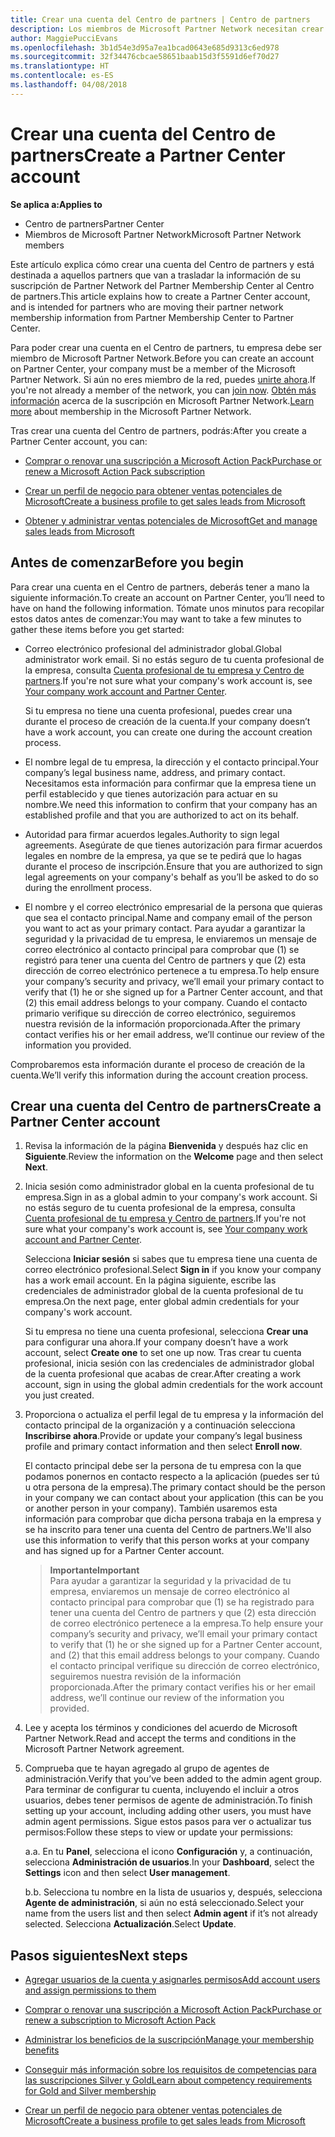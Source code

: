 ```yaml
---
title: Crear una cuenta del Centro de partners | Centro de partners
description: Los miembros de Microsoft Partner Network necesitan crear cuentas del Centro de partners para administrar sus ventajas y competencias de la red y crear un perfil de negocio.
author: MaggiePucciEvans
ms.openlocfilehash: 3b1d54e3d95a7ea1bcad0643e685d9313c6ed978
ms.sourcegitcommit: 32f34476cbcae58651baab15d3f5591d6ef70d27
ms.translationtype: HT
ms.contentlocale: es-ES
ms.lasthandoff: 04/08/2018
---
```

# <a name="create-a-partner-center-account"></a><span data-ttu-id="cc2ec-103">Crear una cuenta del Centro de partners</span><span class="sxs-lookup"><span data-stu-id="cc2ec-103">Create a Partner Center account</span></span>

**<span data-ttu-id="cc2ec-104">Se aplica a:</span><span class="sxs-lookup"><span data-stu-id="cc2ec-104">Applies to</span></span>**

-   <span data-ttu-id="cc2ec-105">Centro de partners</span><span class="sxs-lookup"><span data-stu-id="cc2ec-105">Partner Center</span></span>
-   <span data-ttu-id="cc2ec-106">Miembros de Microsoft Partner Network</span><span class="sxs-lookup"><span data-stu-id="cc2ec-106">Microsoft Partner Network members</span></span>


<span data-ttu-id="cc2ec-107">Este artículo explica cómo crear una cuenta del Centro de partners y está destinada a aquellos partners que van a trasladar la información de su suscripción de Partner Network del Partner Membership Center al Centro de partners.</span><span class="sxs-lookup"><span data-stu-id="cc2ec-107">This article explains how to create a Partner Center account, and is intended for partners who are moving their partner network membership information from Partner Membership Center to Partner Center.</span></span> 

<span data-ttu-id="cc2ec-108">Para poder crear una cuenta en el Centro de partners, tu empresa debe ser miembro de Microsoft Partner Network.</span><span class="sxs-lookup"><span data-stu-id="cc2ec-108">Before you can create an account on Partner Center, your company must be a member of the Microsoft Partner Network.</span></span> <span data-ttu-id="cc2ec-109">Si aún no eres miembro de la red, puedes [unirte ahora](https://partners.microsoft.com/PartnerProgram/simplifiedenrollment.aspx).</span><span class="sxs-lookup"><span data-stu-id="cc2ec-109">If you're not already a member of the network, you can [join now](https://partners.microsoft.com/PartnerProgram/simplifiedenrollment.aspx).</span></span>  <span data-ttu-id="cc2ec-110">[Obtén más información](https://partner.microsoft.com/membership) acerca de la suscripción en Microsoft Partner Network.</span><span class="sxs-lookup"><span data-stu-id="cc2ec-110">[Learn more](https://partner.microsoft.com/membership) about membership in the Microsoft Partner Network.</span></span>  

<span data-ttu-id="cc2ec-111">Tras crear una cuenta del Centro de partners, podrás:</span><span class="sxs-lookup"><span data-stu-id="cc2ec-111">After you create a Partner Center account, you can:</span></span>

-   [<span data-ttu-id="cc2ec-112">Comprar o renovar una suscripción a Microsoft Action Pack</span><span class="sxs-lookup"><span data-stu-id="cc2ec-112">Purchase or renew a Microsoft Action Pack subscription</span></span>](mpn-get-action-pack.md)

-   [<span data-ttu-id="cc2ec-113">Crear un perfil de negocio para obtener ventas potenciales de Microsoft</span><span class="sxs-lookup"><span data-stu-id="cc2ec-113">Create a business profile to get sales leads from Microsoft</span></span>](create-a-marketing-profile.md)

-   [<span data-ttu-id="cc2ec-114">Obtener y administrar ventas potenciales de Microsoft</span><span class="sxs-lookup"><span data-stu-id="cc2ec-114">Get and manage sales leads from Microsoft</span></span>](responding-to-referrals.md)

## <a name="before-you-begin"></a><span data-ttu-id="cc2ec-115">Antes de comenzar</span><span class="sxs-lookup"><span data-stu-id="cc2ec-115">Before you begin</span></span>

<span data-ttu-id="cc2ec-116">Para crear una cuenta en el Centro de partners, deberás tener a mano la siguiente información.</span><span class="sxs-lookup"><span data-stu-id="cc2ec-116">To create an account on Partner Center, you’ll need to have on hand the following information.</span></span> <span data-ttu-id="cc2ec-117">Tómate unos minutos para recopilar estos datos antes de comenzar:</span><span class="sxs-lookup"><span data-stu-id="cc2ec-117">You may want to take a few minutes to gather these items before you get started:</span></span>

-   <span data-ttu-id="cc2ec-118">Correo electrónico profesional del administrador global.</span><span class="sxs-lookup"><span data-stu-id="cc2ec-118">Global administrator work email.</span></span> <span data-ttu-id="cc2ec-119">Si no estás seguro de tu cuenta profesional de la empresa, consulta [Cuenta profesional de tu empresa y Centro de partners](azure-active-directory-tenants-and-partner-center.md).</span><span class="sxs-lookup"><span data-stu-id="cc2ec-119">If you're not sure what your company's work account is, see [Your company work account and Partner Center](azure-active-directory-tenants-and-partner-center.md).</span></span>

    <span data-ttu-id="cc2ec-120">Si tu empresa no tiene una cuenta profesional, puedes crear una durante el proceso de creación de la cuenta.</span><span class="sxs-lookup"><span data-stu-id="cc2ec-120">If your company doesn’t have a work account, you can create one during the account creation process.</span></span> 

-   <span data-ttu-id="cc2ec-121">El nombre legal de tu empresa, la dirección y el contacto principal.</span><span class="sxs-lookup"><span data-stu-id="cc2ec-121">Your company’s legal business name, address, and primary contact.</span></span> <span data-ttu-id="cc2ec-122">Necesitamos esta información para confirmar que la empresa tiene un perfil establecido y que tienes autorización para actuar en su nombre.</span><span class="sxs-lookup"><span data-stu-id="cc2ec-122">We need this information to confirm that your company has an established profile and that you are authorized to act on its behalf.</span></span> 

-   <span data-ttu-id="cc2ec-123">Autoridad para firmar acuerdos legales.</span><span class="sxs-lookup"><span data-stu-id="cc2ec-123">Authority to sign legal agreements.</span></span> <span data-ttu-id="cc2ec-124">Asegúrate de que tienes autorización para firmar acuerdos legales en nombre de la empresa, ya que se te pedirá que lo hagas durante el proceso de inscripción.</span><span class="sxs-lookup"><span data-stu-id="cc2ec-124">Ensure that you are authorized to sign legal agreements on your company's behalf as you’ll be asked to do so during the enrollment process.</span></span>

-   <span data-ttu-id="cc2ec-125">El nombre y el correo electrónico empresarial de la persona que quieras que sea el contacto principal.</span><span class="sxs-lookup"><span data-stu-id="cc2ec-125">Name and company email of the person you want to act as your primary contact.</span></span> <span data-ttu-id="cc2ec-126">Para ayudar a garantizar la seguridad y la privacidad de tu empresa, le enviaremos un mensaje de correo electrónico al contacto principal para comprobar que (1) se registró para tener una cuenta del Centro de partners y que (2) esta dirección de correo electrónico pertenece a tu empresa.</span><span class="sxs-lookup"><span data-stu-id="cc2ec-126">To help ensure your company’s security and privacy, we’ll email your primary contact to verify that (1) he or she signed up for a Partner Center account, and that (2) this email address belongs to your company.</span></span> <span data-ttu-id="cc2ec-127">Cuando el contacto primario verifique su dirección de correo electrónico, seguiremos nuestra revisión de la información proporcionada.</span><span class="sxs-lookup"><span data-stu-id="cc2ec-127">After the primary contact verifies his or her email address, we’ll continue our review of the information you provided.</span></span>

<span data-ttu-id="cc2ec-128">Comprobaremos esta información durante el proceso de creación de la cuenta.</span><span class="sxs-lookup"><span data-stu-id="cc2ec-128">We’ll verify this information during the account creation process.</span></span> 
 
## <a name="create-a-partner-center-account"></a><span data-ttu-id="cc2ec-129">Crear una cuenta del Centro de partners</span><span class="sxs-lookup"><span data-stu-id="cc2ec-129">Create a Partner Center account</span></span>

1.  <span data-ttu-id="cc2ec-130">Revisa la información de la página **Bienvenida** y después haz clic en **Siguiente**.</span><span class="sxs-lookup"><span data-stu-id="cc2ec-130">Review the information on the **Welcome** page and then select **Next**.</span></span>

2.  <span data-ttu-id="cc2ec-131">Inicia sesión como administrador global en la cuenta profesional de tu empresa.</span><span class="sxs-lookup"><span data-stu-id="cc2ec-131">Sign in as a global admin to your company's work account.</span></span> <span data-ttu-id="cc2ec-132">Si no estás seguro de tu cuenta profesional de la empresa, consulta [Cuenta profesional de tu empresa y Centro de partners](azure-active-directory-tenants-and-partner-center.md).</span><span class="sxs-lookup"><span data-stu-id="cc2ec-132">If you're not sure what your company's work account is, see [Your company work account and Partner Center](azure-active-directory-tenants-and-partner-center.md).</span></span>

    <span data-ttu-id="cc2ec-133">Selecciona **Iniciar sesión** si sabes que tu empresa tiene una cuenta de correo electrónico profesional.</span><span class="sxs-lookup"><span data-stu-id="cc2ec-133">Select **Sign in** if you know your company has a work email account.</span></span> <span data-ttu-id="cc2ec-134">En la página siguiente, escribe las credenciales de administrador global de la cuenta profesional de tu empresa.</span><span class="sxs-lookup"><span data-stu-id="cc2ec-134">On the next page, enter global admin credentials for your company's work account.</span></span> 

    <span data-ttu-id="cc2ec-135">Si tu empresa no tiene una cuenta profesional, selecciona **Crear una** para configurar una ahora.</span><span class="sxs-lookup"><span data-stu-id="cc2ec-135">If your company doesn’t have a work account, select **Create one** to set one up now.</span></span> <span data-ttu-id="cc2ec-136">Tras crear tu cuenta profesional, inicia sesión con las credenciales de administrador global de la cuenta profesional que acabas de crear.</span><span class="sxs-lookup"><span data-stu-id="cc2ec-136">After creating a work account, sign in using the global admin credentials for the work account you just created.</span></span>

3.  <span data-ttu-id="cc2ec-137">Proporciona o actualiza el perfil legal de tu empresa y la información del contacto principal de la organización y a continuación selecciona **Inscribirse ahora**.</span><span class="sxs-lookup"><span data-stu-id="cc2ec-137">Provide or update your company’s legal business profile and primary contact information and then select **Enroll now**.</span></span> 

    <span data-ttu-id="cc2ec-138">El contacto principal debe ser la persona de tu empresa con la que podamos ponernos en contacto respecto a la aplicación (puedes ser tú u otra persona de la empresa).</span><span class="sxs-lookup"><span data-stu-id="cc2ec-138">The primary contact should be the person in your company we can contact about your application (this can be you or another person in your company).</span></span> <span data-ttu-id="cc2ec-139">También usaremos esta información para comprobar que dicha persona trabaja en la empresa y se ha inscrito para tener una cuenta del Centro de partners.</span><span class="sxs-lookup"><span data-stu-id="cc2ec-139">We'll also use this information to verify that this person works at your company and has signed up for a Partner Center account.</span></span>

    >**<span data-ttu-id="cc2ec-140">Importante</span><span class="sxs-lookup"><span data-stu-id="cc2ec-140">Important</span></span>**<br> <span data-ttu-id="cc2ec-141">Para ayudar a garantizar la seguridad y la privacidad de tu empresa, enviaremos un mensaje de correo electrónico al contacto principal para comprobar que (1) se ha registrado para tener una cuenta del Centro de partners y que (2) esta dirección de correo electrónico pertenece a la empresa.</span><span class="sxs-lookup"><span data-stu-id="cc2ec-141">To help ensure your company’s security and privacy, we’ll email your primary contact to verify that (1) he or she signed up for a Partner Center account, and (2) that this email address belongs to your company.</span></span> <span data-ttu-id="cc2ec-142">Cuando el contacto principal verifique su dirección de correo electrónico, seguiremos nuestra revisión de la información proporcionada.</span><span class="sxs-lookup"><span data-stu-id="cc2ec-142">After the primary contact verifies his or her email address, we’ll continue our review of the information you provided.</span></span>

4.  <span data-ttu-id="cc2ec-143">Lee y acepta los términos y condiciones del acuerdo de Microsoft Partner Network.</span><span class="sxs-lookup"><span data-stu-id="cc2ec-143">Read and accept the terms and conditions in the Microsoft Partner Network agreement.</span></span> 

5.  <span data-ttu-id="cc2ec-144">Comprueba que te hayan agregado al grupo de agentes de administración.</span><span class="sxs-lookup"><span data-stu-id="cc2ec-144">Verify that you’ve been added to the admin agent group.</span></span> <span data-ttu-id="cc2ec-145">Para terminar de configurar tu cuenta, incluyendo el incluir a otros usuarios, debes tener permisos de agente de administración.</span><span class="sxs-lookup"><span data-stu-id="cc2ec-145">To finish setting up your account, including adding other users, you must have admin agent permissions.</span></span> <span data-ttu-id="cc2ec-146">Sigue estos pasos para ver o actualizar tus permisos:</span><span class="sxs-lookup"><span data-stu-id="cc2ec-146">Follow these steps to view or update your permissions:</span></span>

    <span data-ttu-id="cc2ec-147">a.</span><span class="sxs-lookup"><span data-stu-id="cc2ec-147">a.</span></span> <span data-ttu-id="cc2ec-148">En tu **Panel**, selecciona el icono **Configuración** y, a continuación, selecciona **Administración de usuarios**.</span><span class="sxs-lookup"><span data-stu-id="cc2ec-148">In your **Dashboard**, select the **Settings** icon and then select **User management**.</span></span>  

    <span data-ttu-id="cc2ec-149">b.</span><span class="sxs-lookup"><span data-stu-id="cc2ec-149">b.</span></span> <span data-ttu-id="cc2ec-150">Selecciona tu nombre en la lista de usuarios y, después, selecciona **Agente de administración**, si aún no está seleccionado.</span><span class="sxs-lookup"><span data-stu-id="cc2ec-150">Select your name from the users list and then select **Admin agent** if it’s not already selected.</span></span> <span data-ttu-id="cc2ec-151">Selecciona **Actualización**.</span><span class="sxs-lookup"><span data-stu-id="cc2ec-151">Select **Update**.</span></span>  

## <a name="next-steps"></a><span data-ttu-id="cc2ec-152">Pasos siguientes</span><span class="sxs-lookup"><span data-stu-id="cc2ec-152">Next steps</span></span>

-   [<span data-ttu-id="cc2ec-153">Agregar usuarios de la cuenta y asignarles permisos</span><span class="sxs-lookup"><span data-stu-id="cc2ec-153">Add account users and assign permissions to them</span></span>](create-user-accounts-and-set-permissions.md)

-   [<span data-ttu-id="cc2ec-154">Comprar o renovar una suscripción a Microsoft Action Pack</span><span class="sxs-lookup"><span data-stu-id="cc2ec-154">Purchase or renew a subscription to Microsoft Action Pack</span></span>](mpn-get-action-pack.md)

-   [<span data-ttu-id="cc2ec-155">Administrar los beneficios de la suscripción</span><span class="sxs-lookup"><span data-stu-id="cc2ec-155">Manage your membership benefits</span></span>](manage-your-partner-network-benefits.md)

-   [<span data-ttu-id="cc2ec-156">Conseguir más información sobre los requisitos de competencias para las suscripciones Silver y Gold</span><span class="sxs-lookup"><span data-stu-id="cc2ec-156">Learn about competency requirements for Gold and Silver membership</span></span>](learn-about-competencies.md)

-   [<span data-ttu-id="cc2ec-157">Crear un perfil de negocio para obtener ventas potenciales de Microsoft</span><span class="sxs-lookup"><span data-stu-id="cc2ec-157">Create a business profile to get sales leads from Microsoft</span></span>](create-a-marketing-profile.md)